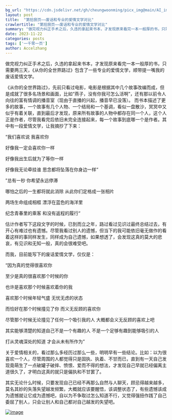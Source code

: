 ```yaml
---
bg_url: "https://cdn.jsdelivr.net/gh/cheungwoonming/picx_img@main/AI_img/AI-image-024.jpg"
layout: post
title:  "第拾捌页——废话和专业的爱情文学对比"
crawlertitle: "第拾捌页——废话和专业的爱情文学对比"
summary: "做完视力纠正手术之后，久违的拿起来书本，才发现原来看完一本一般厚的书，只需要两三天，《从你的全世界路过》包含了一些专业的爱情文学，顺带提一嘴我的废话爱情文学..."
date: 2023-11-22
categories: posts
tags: ['一千零一页']
author: Accelzhang
---
```


做完视力纠正手术之后，久违的拿起来书本，才发现原来看完一本一般厚的书，只需要两三天，《从你的全世界路过》包含了一些专业的爱情文学，顺带提一嘴我的废话爱情文学。

《从你的全世界路过》，先前只看过电影，电影是根据其中几个故事改编而成，但是成就了很多名场景和画面，比如“燕子，没有你我可怎么活啊”，还有那以前令人向往的富有情调的播音室（现由于直播的兴起，播音早已没落）。
而书本描述了更多的故事，一个故事有几个人物、一个结局和一个基调，看似一盘散沙，冥冥中又似乎有着关联，直到最后才发现，原来所有故事的人物中都存在同一个人，这个人正是作者，尽管我看完后依旧未完全连接起来，每一个故事到底哪一个是作者。其中有一段爱情文学，让我摘抄了下来：

“我们喜欢说 我喜欢你

好像我一定会喜欢你一样

好像我出生后就为了等你一样

好像我无论牵挂谁 思念都将坠落在你身边一样“

”总有一秒 你希望永远停滞

哪怕之后的一生都将就此消除 从此你们定格成一张相片

两场生命组成相框 漂浮在蓝色的海洋里

纪念青春里的乘客 和没有返程的履行“

估计作者写下这段文字的时候，已到而立之年，路过看过见识过最终总结过去，有开心有难过也有遗憾。尽管我看过别人的遗憾，但当下的我可能依旧毫无做作的看着这样的事同样发生，同样成为自己遗憾，如果想透了，会发现这真的莫大的悲哀，有见识和无知一般，真的会很难受吧。


而我，目前能写下的废话爱情文学，仅仅是：

“因为真的觉得很喜欢你

至少是真的很喜欢那个时候的你

也许是喜欢那个时候喜欢着你的我

喜欢那个时候年轻气盛 无忧无虑的状态

而恰好在那个时候撞见了你 而义无反顾的喜欢你

尽管那个时候无论撞见了任何一个吸引我的人 大概都会义无反顾的喜欢上吧

其实能够清楚的知道自己不是一个有趣的人 不是一个足够有趣到能够吸引的人

打从灵魂深处的知道 才会从未有所作为”

关于爱情相关的，看过那么多经历过那么一些，明明早有一些结论。比如：以为很喜欢一个人，尽管周围的人都觉得只是固执、执着、不甘而已，直到有一天自己发现竟萌生了一点破罐子破摔、愤恨、爱而不得的想法，才发现自己早就已经偏离主道很久了，才明白这真的就只是偏执和不甘罢了。

其实无论什么时候，只要发现自己已经不再那么自然与人聊天，顾忌得越来越多，莫名其妙的失落失望越发频繁，大概就应该要醒悟，该调整状态了，有些遗憾该成为遗憾就让它成为遗憾吧，自以为不争取过怎么知道不行，又觉得强扭作践了自己委屈了别人，只会让别人和自己都对自己越发的失望吧。

[![image](https://cdn.jsdelivr.net/gh/cheungwoonming/picx_img@main/AI_img/AI-image-024.jpg)](https://cdn.jsdelivr.net/gh/cheungwoonming/picx_img@main/AI_img/AI-image-024.jpg)

